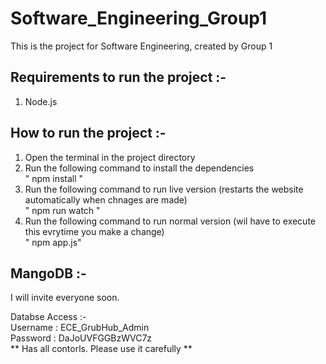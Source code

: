 # Software_Engineering_Group1
This is the project for Software Engineering, created by Group 1


## Requirements to run the project :-
1. Node.js


## How to run the project :-
1. Open the terminal in the project directory
2. Run the following command to install the dependencies\
" npm install "
3. Run the following command to run live version (restarts the website automatically when chnages are made)\
" npm run watch "
4. Run the following command to run normal version (wil have to execute this evrytime you make a change)\
" npm app.js" 

## MangoDB :-
I will invite everyone soon.

Databse Access :-\
Username : ECE_GrubHub_Admin\
Password : DaJoUVFGGBzWVC7z\
** Has all contorls. Please use it carefully **
